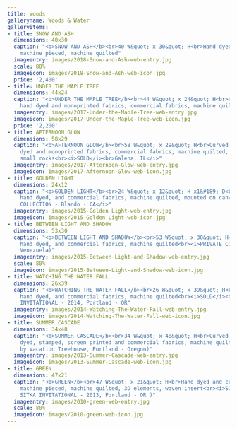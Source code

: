 ```yaml
---
title: woods
galleryname: Woods & Water
galleryitems:
- title: SNOW AND ASH
  dimensions: 40x30
  caption: "<b>SNOW AND ASH</b><br>40 W&quot; x 30&quot; H<br>Hand dyed and commercial fabrics
    machine pieced, machine quilted"
  imageentry: images/2018-Snow-and-Ash-web-entry.jpg
  scale: 80%
  imageicon: images/2018-Snow-and-Ash-web-icon.jpg
  price: '2,400'
- title: UNDER THE MAPLE TREE
  dimensions: 44x24
  caption: "<b>UNDER THE MAPLE TREE</b><br>44 W&quot; x 24&quot; H<br>Curved piecing,
    hand dyed and monoprinted fabrics, commercial fabrics, machine quilted<br>"
  imageentry: images/2017-Under-the-Maple-Tree-web-entry.jpg
  imageicon: images/2017-Under-the-Maple-Tree-web-icon.jpg
  price: '2,200'
- title: AFTERNOON GLOW
  dimensions: 58x29
  caption: "<b>AFTERNOON GLOW</b><br>58 W&quot; x 29&quot; H<br>Curved piecing, hand
    dyed and monoprinted fabrics, commercial fabrics, machine quilted, hand appliquéd
    small rocks<br><i>SOLD</i><br>Galena, IL</i>"
  imageentry: images/2017-Afternoon-Glow-web-entry.jpg
  imageicon: images/2017-Afternoon-Glow-web-icon.jpg
- title: GOLDEN LIGHT
  dimensions: 24x12
  caption: "<b>GOLDEN LIGHT</b><br>24 W&quot; x 12&quot; H x1&#189; D<br>Curved piecing,
    hand dyed, and commercial fabrics, machine quilted, mounted on canvas<br><i>PRIVATE
    COLLECTION - Blando - CA</i>"
  imageentry: images/2015-Golden Light-web-entry.jpg
  imageicon: images/2015-Golden Light-web-icon.jpg
- title: BETWEEN LIGHT AND SHADOW
  dimensions: 53x30
  caption: "<b>BETWEEN LIGHT AND SHADOW</b><br>53 W&quot; x 30&quot; H<br>Curved piecing,
    hand dyed, and commercial fabrics, machine quilted<br><i>PRIVATE COLLECTION</i><br>(Valencia,
    Venezuela)"
  imageentry: images/2015-Between-Light-and-Shadow-web-entry.jpg
  scale: 80%
  imageicon: images/2015-Between-Light-and-Shadow-web-icon.jpg
- title: WATCHING THE WATER FALL
  dimensions: 26x39
  caption: "<b>WATCHING THE WATER FALL</b><br>26 W&quot; x 39&quot; H<br>Curved piecing,
    hand dyed, and commercial fabrics, machine quilted<br><i>SOLD</i><br>at SITKA
    INVITATIONAL - 2014, Portland - OR"
  imageentry: images/2014-Watching-The-Water-Fall-web-entry.jpg
  imageicon: images/2014-Watching-The-Water-Fall-web-icon.jpg
- title: SUMMER CASCADE
  dimensions: 34x48
  caption: "<b>SUMMER CASCADE</b><br>34 W&quot; x 48&quot; H<br>Curved piecing, hand
    dyed, stamped, screen printed and commercial fabrics, machine quilted<br><i>SOLD</i><br>(COMMISSIONED
    by Vacation Treehouse, Portland - Oregon)"
  imageentry: images/2013-Summer-Cascade-web-entry.jpg
  imageicon: images/2013-Summer-Cascade-web-icon.jpg
- title: GREEN
  dimensions: 47x21
  caption: "<b>GREEN</b><br>47 W&quot; x 21&quot; H<br>Hand dyed and commercial fabrics
    machine pieced, machine quilted, 3D elements, woven insert<br><i>SOLD</i><br>(at
    SITKA INVITATIONAL - 2013, Portland - OR )"
  imageentry: images/2010-green-web-entry.jpg
  scale: 80%
  imageicon: images/2010-green-web-icon.jpg
---
```

